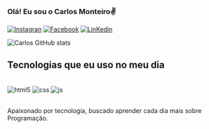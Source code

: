 ### Olá! Eu sou o Carlos Monteiro✌️
[![Instagran](https://img.shields.io/badge/Instagram-E4405F?style=for-the-badge&logo=instagram&logoColor=white)](https://www.instagram.com/carlos_monteeiro/?hl=pt-br)
[![Facebook](https://img.shields.io/badge/Facebook_Gaming-005FED?style=for-the-badge&logo=facebook-gaming&logoColor=white)](https://www.facebook.com/carlos.monteiro.39)
[![LinKedin](https://img.shields.io/badge/LinkedIn-0077B5?style=for-the-badge&logo=linkedin&logoColor=white)](https://www.linkedin.com/in/carlos-eduardo-monteiro-026441102/)

![Carlos GitHub stats](https://github-readme-stats.vercel.app/api?username=cemonteirokaka&show_icons=true&theme=radical)

## Tecnologias que eu uso no meu dia 

<div style="display: inline_block"><br/>
  <img align="center" alt="html5" src="https://img.shields.io/badge/HTML-239120?style=for-the-badge&logo=html5&logoColor=white" />
  <img align="center" alt="css" src="https://img.shields.io/badge/CSS-239120?&style=for-the-badge&logo=css3&logoColor=white" />
  <img align="center" alt="js" src="https://img.shields.io/badge/JavaScript-323330?style=for-the-badge&logo=javascript&logoColor=F7DF1E" />
</div><br/>

Apaixonado por tecnologia, buscado aprender cada dia mais sobre Programação.
